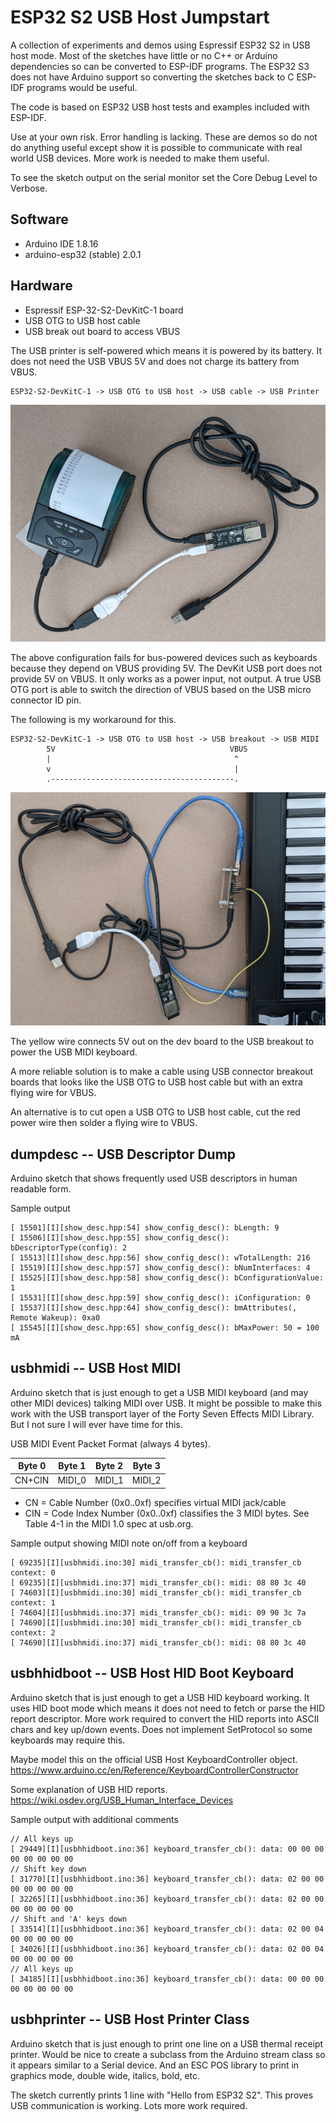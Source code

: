 # ESP32 S2 USB Host Jumpstart

A collection of experiments and demos using Espressif ESP32 S2 in USB host
mode. Most of the sketches have little or no C++ or Arduino dependencies so can
be converted to ESP-IDF programs. The ESP32 S3 does not have Arduino support so
converting the sketches back to C ESP-IDF programs would be useful.

The code is based on ESP32 USB host tests and examples included with ESP-IDF. 

Use at your own risk. Error handling is lacking. These are demos so do not do
anything useful except show it is possible to communicate with real world USB
devices. More work is needed to make them useful.

To see the sketch output on the serial monitor set the Core Debug Level to
Verbose.

## Software

* Arduino IDE 1.8.16
* arduino-esp32 (stable) 2.0.1

## Hardware

* Espressif ESP-32-S2-DevKitC-1 board
* USB OTG to USB host cable
* USB break out board to access VBUS

The USB printer is self-powered which means it is powered by its battery. It
does not need the USB VBUS 5V and does not charge its battery from VBUS.

```
ESP32-S2-DevKitC-1 -> USB OTG to USB host -> USB cable -> USB Printer
```

![USB printer connected to ESP32 S2](./images/usbhprinter.jpg)

The above configuration fails for bus-powered devices such as keyboards because
they depend on VBUS providing 5V. The DevKit USB port does not provide 5V on
VBUS. It only works as a power input, not output. A true USB OTG port is
able to switch the direction of VBUS based on the USB micro connector ID pin.

The following is my workaround for this. 

```
ESP32-S2-DevKitC-1 -> USB OTG to USB host -> USB breakout -> USB MIDI
        5V                                       VBUS  
        |                                         ^
        v                                         |
        .-----------------------------------------.
```

![USB MIDI keyboard connected to ESP32 S2](./images/usbhmidi.jpg)

The yellow wire connects 5V out on the dev board to the USB breakout to power
the USB MIDI keyboard.

A more reliable solution is to make a cable using USB connector breakout
boards that looks like the USB OTG to USB host cable but with an extra flying
wire for VBUS.

An alternative is to cut open a USB OTG to USB host cable, cut the red power
wire then solder a flying wire to VBUS.

## dumpdesc -- USB Descriptor Dump

Arduino sketch that shows frequently used USB descriptors in human readable
form.

Sample output
```
[ 15501][I][show_desc.hpp:54] show_config_desc(): bLength: 9
[ 15506][I][show_desc.hpp:55] show_config_desc(): bDescriptorType(config): 2
[ 15513][I][show_desc.hpp:56] show_config_desc(): wTotalLength: 216
[ 15519][I][show_desc.hpp:57] show_config_desc(): bNumInterfaces: 4
[ 15525][I][show_desc.hpp:58] show_config_desc(): bConfigurationValue: 1
[ 15531][I][show_desc.hpp:59] show_config_desc(): iConfiguration: 0
[ 15537][I][show_desc.hpp:64] show_config_desc(): bmAttributes(, Remote Wakeup): 0xa0
[ 15545][I][show_desc.hpp:65] show_config_desc(): bMaxPower: 50 = 100 mA
```

## usbhmidi -- USB Host MIDI

Arduino sketch that is just enough to get a USB MIDI keyboard (and may other
MIDI devices) talking MIDI over USB. It might be possible to make this work
with the USB transport layer of the Forty Seven Effects MIDI Library. But I
not sure I will ever have time for this.

USB MIDI Event Packet Format (always 4 bytes).

|Byte 0 |Byte 1 |Byte 2 |Byte 3
|-------|-------|-------|------
|CN+CIN |MIDI_0 |MIDI_1 |MIDI_2

* CN = Cable Number (0x0..0xf) specifies virtual MIDI jack/cable
* CIN = Code Index Number (0x0..0xf) classifies the 3 MIDI bytes. See Table
  4-1 in the MIDI 1.0 spec at usb.org.

Sample output showing MIDI note on/off from a keyboard
```
[ 69235][I][usbhmidi.ino:30] midi_transfer_cb(): midi_transfer_cb context: 0
[ 69235][I][usbhmidi.ino:37] midi_transfer_cb(): midi: 08 80 3c 40
[ 74603][I][usbhmidi.ino:30] midi_transfer_cb(): midi_transfer_cb context: 1
[ 74604][I][usbhmidi.ino:37] midi_transfer_cb(): midi: 09 90 3c 7a
[ 74690][I][usbhmidi.ino:30] midi_transfer_cb(): midi_transfer_cb context: 2
[ 74690][I][usbhmidi.ino:37] midi_transfer_cb(): midi: 08 80 3c 40
```

## usbhhidboot -- USB Host HID Boot Keyboard

Arduino sketch that is just enough to get a USB HID keyboard working. It uses
HID boot mode which means it does not need to fetch or parse the HID report
descriptor. More work required to convert the HID reports into ASCII chars and
key up/down events. Does not implement SetProtocol so some keyboards may
require this.

Maybe model this on the official USB Host KeyboardController object.
https://www.arduino.cc/en/Reference/KeyboardControllerConstructor

Some explanation of USB HID reports.
https://wiki.osdev.org/USB_Human_Interface_Devices

Sample output with additional comments
```
// All keys up
[ 29449][I][usbhhidboot.ino:36] keyboard_transfer_cb(): data: 00 00 00 00 00 00 00 00
// Shift key down
[ 31770][I][usbhhidboot.ino:36] keyboard_transfer_cb(): data: 02 00 00 00 00 00 00 00
[ 32265][I][usbhhidboot.ino:36] keyboard_transfer_cb(): data: 02 00 00 00 00 00 00 00
// Shift and 'A' keys down
[ 33514][I][usbhhidboot.ino:36] keyboard_transfer_cb(): data: 02 00 04 00 00 00 00 00
[ 34026][I][usbhhidboot.ino:36] keyboard_transfer_cb(): data: 02 00 04 00 00 00 00 00
// All keys up
[ 34185][I][usbhhidboot.ino:36] keyboard_transfer_cb(): data: 00 00 00 00 00 00 00 00
```

## usbhprinter -- USB Host Printer Class

Arduino sketch that is just enough to print one line on a USB thermal receipt
printer. Would be nice to create a subclass from the Arduino stream class so
it appears similar to a Serial device. And an ESC POS library to print in
graphics mode, double wide, italics, bold, etc.

The sketch currently prints 1 line with "Hello from ESP32 S2". This proves USB
communication is working. Lots more work required.
